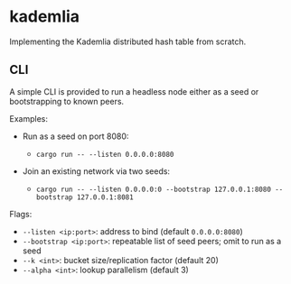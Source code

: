 # kademlia
Implementing the Kademlia distributed hash table from scratch.

## CLI

A simple CLI is provided to run a headless node either as a seed or bootstrapping to known peers.

Examples:

- Run as a seed on port 8080:
  - `cargo run -- --listen 0.0.0.0:8080`

- Join an existing network via two seeds:
  - `cargo run -- --listen 0.0.0.0:0 --bootstrap 127.0.0.1:8080 --bootstrap 127.0.0.1:8081`

Flags:
- `--listen <ip:port>`: address to bind (default `0.0.0.0:8080`)
- `--bootstrap <ip:port>`: repeatable list of seed peers; omit to run as a seed
- `--k <int>`: bucket size/replication factor (default 20)
- `--alpha <int>`: lookup parallelism (default 3)
